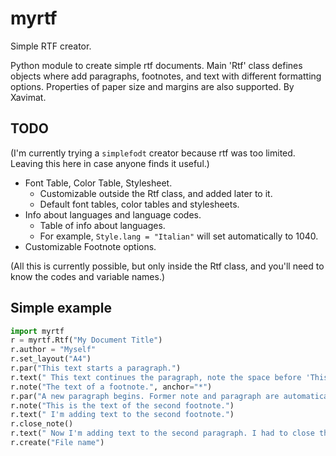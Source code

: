 # myrtf
Simple RTF creator.

Python module to create simple rtf documents.
Main 'Rtf' class defines objects where add paragraphs, footnotes, and text with
different formatting options. Properties of paper size and margins are also
supported.
By Xavimat.

## TODO
(I'm currently trying a `simplefodt` creator because rtf was too limited. Leaving this here in case anyone finds it useful.)
* Font Table, Color Table, Stylesheet.
  * Customizable outside the Rtf class, and added later to it.
  * Default font tables, color tables and stylesheets.
* Info about languages and language codes.
  * Table of info about languages.
  * For example, `Style.lang = "Italian"` will set automatically to 1040.
* Customizable Footnote options.

(All this is currently possible, but only inside the Rtf class, and you'll need to know the codes and variable names.)

## Simple example

```python
import myrtf
r = myrtf.Rtf("My Document Title")
r.author = "Myself"
r.set_layout("A4")
r.par("This text starts a paragraph.")
r.text(" This text continues the paragraph, note the space before 'This'.")
r.note("The text of a footnote.", anchor="*")
r.par("A new paragraph begins. Former note and paragraph are automatically closed.")
r.note("This is the text of the second footnote.")
r.text(" I'm adding text to the second footnote.")
r.close_note()
r.text(" Now I'm adding text to the second paragraph. I had to close the note manually.")
r.create("File name")
```

